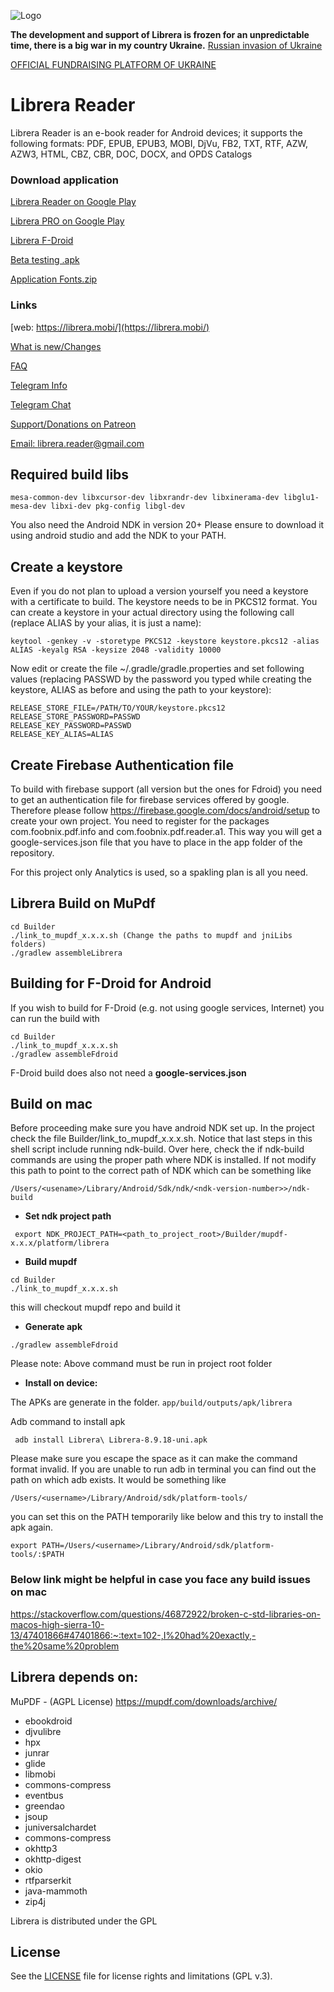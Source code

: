 ![Logo](https://raw.githubusercontent.com/foobnix/LirbiReader/master/logo.jpg)

**The development and support of Librera is frozen for an unpredictable time, there is a big war in my country
Ukraine.**
[Russian invasion of Ukraine](https://en.wikipedia.org/wiki/2022_Russian_invasion_of_Ukraine)

[OFFICIAL FUNDRAISING PLATFORM OF UKRAINE](https://u24.gov.ua/)

# Librera Reader

Librera Reader is an e-book reader for Android devices;
it supports the following formats: PDF, EPUB, EPUB3, MOBI, DjVu, FB2, TXT, RTF, AZW, AZW3, HTML, CBZ, CBR, DOC, DOCX,
and OPDS Catalogs

### Download application

[Librera Reader on Google Play](https://play.google.com/store/apps/details?id=com.foobnix.pdf.reader)

[Librera PRO on Google Play](https://play.google.com/store/apps/details?id=com.foobnix.pro.pdf.reader)

[Librera F-Droid](https://f-droid.org/en/packages/com.foobnix.pro.pdf.reader/)

[Beta testing .apk](http://beta.librera.mobi/)

[Application Fonts.zip](https://github.com/foobnix/LirbiReader/tree/master/Builder/fonts)

### Links

[web: https://librera.mobi/](https://librera.mobi/)

[What is new/Changes](https://librera.mobi/what-is-new/)

[FAQ](https://librera.mobi/faq/)

[Telegram Info](https://t.me/LibreraReader)

[Telegram Chat](https://t.me/librera_reader_chat)

[Support/Donations on Patreon](https://www.patreon.com/librera)

[Email: librera.reader@gmail.com](mailto:librera.reader@gmail.com)

## Required build libs

~~~~
mesa-common-dev libxcursor-dev libxrandr-dev libxinerama-dev libglu1-mesa-dev libxi-dev pkg-config libgl-dev
~~~~

You also need the Android NDK in version 20+
Please ensure to download it using android studio and add the NDK to your PATH.

## Create a keystore

Even if you do not plan to upload a version yourself you need a keystore with a certificate to build.
The keystore needs to be in PKCS12 format.
You can create a keystore in your actual directory using the following call
(replace ALIAS by your alias, it is just a name):

~~~~
keytool -genkey -v -storetype PKCS12 -keystore keystore.pkcs12 -alias ALIAS -keyalg RSA -keysize 2048 -validity 10000
~~~~

Now edit or create the file ~/.gradle/gradle.properties and set following values
(replacing PASSWD by the password you typed while creating the keystore, ALIAS as before and using the path to your
keystore):

~~~~
RELEASE_STORE_FILE=/PATH/TO/YOUR/keystore.pkcs12
RELEASE_STORE_PASSWORD=PASSWD
RELEASE_KEY_PASSWORD=PASSWD
RELEASE_KEY_ALIAS=ALIAS
~~~~

## Create Firebase Authentication file

To build with firebase support (all version but the ones for Fdroid) you need to get an
authentication file for firebase services offered by google. Therefore please follow
https://firebase.google.com/docs/android/setup to create your own project. You need to
register for the packages com.foobnix.pdf.info and com.foobnix.pdf.reader.a1. This way
you will get a google-services.json file that you have to place in the app folder of
the repository.

For this project only Analytics is used, so a spakling plan is all you need.

## Librera Build on MuPdf

~~~~
cd Builder
./link_to_mupdf_x.x.x.sh (Change the paths to mupdf and jniLibs folders)
./gradlew assembleLibrera
~~~~

## Building for F-Droid for Android

If you wish to build for F-Droid (e.g. not using google services, Internet) you can run the build with

~~~~
cd Builder
./link_to_mupdf_x.x.x.sh
./gradlew assembleFdroid
~~~~

F-Droid build does also not need a **google-services.json**

## Build on mac
Before proceeding make sure you have android NDK set up.
In the project check the file Builder/link_to_mupdf_x.x.x.sh. Notice that last steps in this shell script include running ndk-build. 
Over here, check the if ndk-build commands are using the proper path where NDK is installed. If not modify this path to point to the correct path of NDK which can be something like 
~~~
/Users/<usename>/Library/Android/Sdk/ndk/<ndk-version-number>>/ndk-build
~~~

* **Set ndk project path**
~~~
 export NDK_PROJECT_PATH=<path_to_project_root>/Builder/mupdf-x.x.x/platform/librera
~~~ 

* **Build mupdf**
~~~~
cd Builder
./link_to_mupdf_x.x.x.sh
~~~~
this will checkout mupdf repo and build it

* **Generate apk**
~~~
./gradlew assembleFdroid
~~~
Please note: Above command must be run in project root folder

* **Install on device:**

The APKs are generate in the folder. 
```app/build/outputs/apk/librera```

Adb command to install apk
~~~
 adb install Librera\ Librera-8.9.18-uni.apk 
~~~
Please make sure you escape the space as it can make the command format invalid.
If you are unable to run adb in terminal you can find out the path on which adb exists. 
It would be something like
~~~
/Users/<username>/Library/Android/sdk/platform-tools/
~~~
you can set this on the PATH temporarily like below and this try to install the apk again.
~~~
export PATH=/Users/<username>/Library/Android/sdk/platform-tools/:$PATH
~~~


### Below link might be helpful in case you face any build issues on mac
https://stackoverflow.com/questions/46872922/broken-c-std-libraries-on-macos-high-sierra-10-13/47401866#47401866:~:text=102-,I%20had%20exactly,-the%20same%20problem


## Librera depends on:

MuPDF - (AGPL License) https://mupdf.com/downloads/archive/

* ebookdroid
* djvulibre
* hpx
* junrar
* glide
* libmobi
* commons-compress
* eventbus
* greendao
* jsoup
* juniversalchardet
* commons-compress
* okhttp3
* okhttp-digest
* okio
* rtfparserkit
* java-mammoth
* zip4j

Librera is distributed under the GPL

## License

See the [LICENSE](LICENSE.txt) file for license rights and limitations (GPL v.3).
